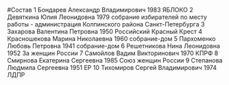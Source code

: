 #Состав
1 Бондарев Александр Владимирович 1983 ЯБЛОКО
2 Девяткина Юлия Леонидовна 1979 собрание избирателей по месту работы - администрация Колпинского района Санкт-Петербурга
3 Захарова Валентина Петровна 1950 Российский Красный Крест
4 Красношекова Марина Николаевна 1960 собрание-дом
5 Пархоменко Любовь Петровна 1941 собрание-дом
6 Решетникова Нина Леонидовна 1952 За женщин России
7 Самойлов Вадим Викторинович 1970 КПРФ
8 Смирнова Екатерина Сергеевна 1985 Союз женщин России
9 Степанова Людмила Сергеевна 1951 ЕР
10 Тихомиров Сергей Владимирович 1974 ЛДПР
